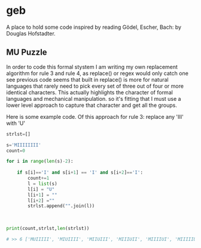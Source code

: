 # geb
A place to hold some code inspired by reading Gödel, Escher, Bach:  by Douglas Hofstadter.


## MU Puzzle

In order to code this formal stystem I am writing my own replacement algorithm for rule 3 and rule 4, 
as replace() or regex would only catch one see previous code
seems that built in replace() is more for natural languages that rarely need to pick every set of three out of four or more identical characters.
This actually highlights the character of formal languages and mechanical manipulation. so it's fitting that
I must use a lower level approach to capture that character and get all the groups.

Here is some example code. Of this approach for rule  3: replace any 'III' with 'U'

```python
strlst=[]

s='MIIIIIIII'
count=0

for i in range(len(s)-2):
    
    if s[i]=='I' and s[i+1] == 'I' and s[i+2]=='I':
        count+=1
        l = list(s)
        l[i] = "U"
        l[i+1] = ""
        l[i+2] =""
        strlst.append("".join(l))
        
        
        
print(count,strlst,len(strlst))

# >> 6 ['MUIIIII', 'MIUIIII', 'MIIUIII', 'MIIIUII', 'MIIIIUI', 'MIIIIIU'] 6
````

      
      
